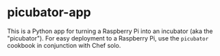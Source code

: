 # picubator-app

This is a Python app for turning a Raspberry Pi into an incubator (aka the "picubator"). For easy deployment to a Raspberry Pi, use the `picubator` cookbook in conjunction with Chef solo.
